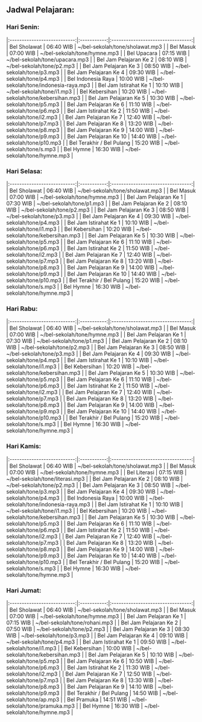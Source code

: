 ## Jadwal Pelajaran:

### Hari Senin:

|:---------------------------:|:-----------:|:---------------------------------:|
| Bel Sholawat              | 06:40 WIB | ~/bel-sekolah/tone/sholawat.mp3 |
| Bel Masuk                 | 07:00 WIB | ~/bel-sekolah/tone/hymne.mp3 |
| Bel Upacara               | 07:15 WIB | ~/bel-sekolah/tone/upacara.mp3 |
| Bel Jam Pelajaran Ke 2    | 08:10 WIB | ~/bel-sekolah/tone/p2.mp3 |
| Bel Jam Pelajaran Ke 3    | 08:50 WIB | ~/bel-sekolah/tone/p3.mp3 |
| Bel Jam Pelajaran Ke 4    | 09:30 WIB | ~/bel-sekolah/tone/p4.mp3 |
| Bel Indonesia Raya        | 10:00 WIB | ~/bel-sekolah/tone/indonesia-raya.mp3 |
| Bel Jam Istirahat Ke 1    | 10:10 WIB | ~/bel-sekolah/tone/i1.mp3 |
| Bel Kebersihan            | 10:20 WIB | ~/bel-sekolah/tone/kebersihan.mp3 |
| Bel Jam Pelajaran Ke 5    | 10:30 WIB | ~/bel-sekolah/tone/p5.mp3 |
| Bel Jam Pelajaran Ke 6    | 11:10 WIB | ~/bel-sekolah/tone/p6.mp3 |
| Bel Jam Istirahat Ke 2    | 11:50 WIB | ~/bel-sekolah/tone/i2.mp3 |
| Bel Jam Pelajaran Ke 7    | 12:40 WIB | ~/bel-sekolah/tone/p7.mp3 |
| Bel Jam Pelajaran Ke 8    | 13:20 WIB | ~/bel-sekolah/tone/p8.mp3 |
| Bel Jam Pelajaran Ke 9    | 14:00 WIB | ~/bel-sekolah/tone/p9.mp3 |
| Bel Jam Pelajaran Ke 10   | 14:40 WIB | ~/bel-sekolah/tone/p10.mp3 |
| Bel Terakhir / Bel Pulang | 15:20 WIB | ~/bel-sekolah/tone/s.mp3 |
| Bel Hymne                 | 16:30 WIB | ~/bel-sekolah/tone/hymne.mp3 |

### Hari Selasa:

|:---------------------------:|:-----------:|:---------------------------------:|
| Bel Sholawat              | 06:40 WIB | ~/bel-sekolah/tone/sholawat.mp3 |
| Bel Masuk                 | 07:00 WIB | ~/bel-sekolah/tone/hymne.mp3 |
| Bel Jam Pelajaran Ke 1    | 07:30 WIB | ~/bel-sekolah/tone/p1.mp3 |
| Bel Jam Pelajaran Ke 2    | 08:10 WIB | ~/bel-sekolah/tone/p2.mp3 |
| Bel Jam Pelajaran Ke 3    | 08:50 WIB | ~/bel-sekolah/tone/p3.mp3 |
| Bel Jam Pelajaran Ke 4    | 09:30 WIB | ~/bel-sekolah/tone/p4.mp3 |
| Bel Jam Istirahat Ke 1    | 10:10 WIB | ~/bel-sekolah/tone/i1.mp3 |
| Bel Kebersihan            | 10:20 WIB | ~/bel-sekolah/tone/kebersihan.mp3 |
| Bel Jam Pelajaran Ke 5    | 10:30 WIB | ~/bel-sekolah/tone/p5.mp3 |
| Bel Jam Pelajaran Ke 6    | 11:10 WIB | ~/bel-sekolah/tone/p6.mp3 |
| Bel Jam Istirahat Ke 2    | 11:50 WIB | ~/bel-sekolah/tone/i2.mp3 |
| Bel Jam Pelajaran Ke 7    | 12:40 WIB | ~/bel-sekolah/tone/p7.mp3 |
| Bel Jam Pelajaran Ke 8    | 13:20 WIB | ~/bel-sekolah/tone/p8.mp3 |
| Bel Jam Pelajaran Ke 9    | 14:00 WIB | ~/bel-sekolah/tone/p9.mp3 |
| Bel Jam Pelajaran Ke 10   | 14:40 WIB | ~/bel-sekolah/tone/p10.mp3 |
| Bel Terakhir / Bel Pulang | 15:20 WIB | ~/bel-sekolah/tone/s.mp3 |
| Bel Hymne                 | 16:30 WIB | ~/bel-sekolah/tone/hymne.mp3 |

### Hari Rabu:

|:---------------------------:|:-----------:|:---------------------------------:|
| Bel Sholawat              | 06:40 WIB | ~/bel-sekolah/tone/sholawat.mp3 |
| Bel Masuk                 | 07:00 WIB | ~/bel-sekolah/tone/hymne.mp3 |
| Bel Jam Pelajaran Ke 1    | 07:30 WIB | ~/bel-sekolah/tone/p1.mp3 |
| Bel Jam Pelajaran Ke 2    | 08:10 WIB | ~/bel-sekolah/tone/p2.mp3 |
| Bel Jam Pelajaran Ke 3    | 08:50 WIB | ~/bel-sekolah/tone/p3.mp3 |
| Bel Jam Pelajaran Ke 4    | 09:30 WIB | ~/bel-sekolah/tone/p4.mp3 |
| Bel Jam Istirahat Ke 1    | 10:10 WIB | ~/bel-sekolah/tone/i1.mp3 |
| Bel Kebersihan            | 10:20 WIB | ~/bel-sekolah/tone/kebersihan.mp3 |
| Bel Jam Pelajaran Ke 5    | 10:30 WIB | ~/bel-sekolah/tone/p5.mp3 |
| Bel Jam Pelajaran Ke 6    | 11:10 WIB | ~/bel-sekolah/tone/p6.mp3 |
| Bel Jam Istirahat Ke 2    | 11:50 WIB | ~/bel-sekolah/tone/i2.mp3 |
| Bel Jam Pelajaran Ke 7    | 12:40 WIB | ~/bel-sekolah/tone/p7.mp3 |
| Bel Jam Pelajaran Ke 8    | 13:20 WIB | ~/bel-sekolah/tone/p8.mp3 |
| Bel Jam Pelajaran Ke 9    | 14:00 WIB | ~/bel-sekolah/tone/p9.mp3 |
| Bel Jam Pelajaran Ke 10   | 14:40 WIB | ~/bel-sekolah/tone/p10.mp3 |
| Bel Terakhir / Bel Pulang | 15:20 WIB | ~/bel-sekolah/tone/s.mp3 |
| Bel Hymne                 | 16:30 WIB | ~/bel-sekolah/tone/hymne.mp3 |

### Hari Kamis:

|:---------------------------:|:-----------:|:---------------------------------:|
| Bel Sholawat              | 06:40 WIB | ~/bel-sekolah/tone/sholawat.mp3 |
| Bel Masuk                 | 07:00 WIB | ~/bel-sekolah/tone/hymne.mp3 |
| Bel Literasi              | 07:15 WIB | ~/bel-sekolah/tone/literasi.mp3 |
| Bel Jam Pelajaran Ke 2    | 08:10 WIB | ~/bel-sekolah/tone/p2.mp3 |
| Bel Jam Pelajaran Ke 3    | 08:50 WIB | ~/bel-sekolah/tone/p3.mp3 |
| Bel Jam Pelajaran Ke 4    | 09:30 WIB | ~/bel-sekolah/tone/p4.mp3 |
| Bel Indonesia Raya        | 10:00 WIB | ~/bel-sekolah/tone/indonesia-raya.mp3 |
| Bel Jam Istirahat Ke 1    | 10:10 WIB | ~/bel-sekolah/tone/i1.mp3 |
| Bel Kebersihan            | 10:20 WIB | ~/bel-sekolah/tone/kebersihan.mp3 |
| Bel Jam Pelajaran Ke 5    | 10:30 WIB | ~/bel-sekolah/tone/p5.mp3 |
| Bel Jam Pelajaran Ke 6    | 11:10 WIB | ~/bel-sekolah/tone/p6.mp3 |
| Bel Jam Istirahat Ke 2    | 11:50 WIB | ~/bel-sekolah/tone/i2.mp3 |
| Bel Jam Pelajaran Ke 7    | 12:40 WIB | ~/bel-sekolah/tone/p7.mp3 |
| Bel Jam Pelajaran Ke 8    | 13:20 WIB | ~/bel-sekolah/tone/p8.mp3 |
| Bel Jam Pelajaran Ke 9    | 14:00 WIB | ~/bel-sekolah/tone/p9.mp3 |
| Bel Jam Pelajaran Ke 10   | 14:40 WIB | ~/bel-sekolah/tone/p10.mp3 |
| Bel Terakhir / Bel Pulang | 15:20 WIB | ~/bel-sekolah/tone/s.mp3 |
| Bel Hymne                 | 16:30 WIB | ~/bel-sekolah/tone/hymne.mp3 |

### Hari Jumat:
|:---------------------------:|:-----------:|:---------------------------------:|
| Bel Sholawat              | 06:40 WIB | ~/bel-sekolah/tone/sholawat.mp3 |
| Bel Masuk                 | 07:00 WIB | ~/bel-sekolah/tone/hymne.mp3 |
| Bel Jam Pelajaran Ke 1    | 07:15 WIB | ~/bel-sekolah/tone/rohani.mp3 |
| Bel Jam Pelajaran Ke 2    | 07:50 WIB | ~/bel-sekolah/tone/p2.mp3 |
| Bel Jam Pelajaran Ke 3    | 08:30 WIB | ~/bel-sekolah/tone/p3.mp3 |
| Bel Jam Pelajaran Ke 4    | 09:10 WIB | ~/bel-sekolah/tone/p4.mp3 |
| Bel Jam Istirahat Ke 1    | 09:50 WIB | ~/bel-sekolah/tone/i1.mp3 |
| Bel Kebersihan            | 10:00 WIB | ~/bel-sekolah/tone/kebersihan.mp3 |
| Bel Jam Pelajaran Ke 5    | 10:10 WIB | ~/bel-sekolah/tone/p5.mp3 |
| Bel Jam Pelajaran Ke 6    | 10:50 WIB | ~/bel-sekolah/tone/p6.mp3 |
| Bel Jam Istirahat Ke 2    | 11:30 WIB | ~/bel-sekolah/tone/i2.mp3 |
| Bel Jam Pelajaran Ke 7    | 12:50 WIB | ~/bel-sekolah/tone/p7.mp3 |
| Bel Jam Pelajaran Ke 8    | 13:30 WIB | ~/bel-sekolah/tone/p8.mp3 |
| Bel Jam Pelajaran Ke 9    | 14:10 WIB | ~/bel-sekolah/tone/p9.mp3 |
| Bel Terakhir / Bel Pulang | 14:50 WIB | ~/bel-sekolah/tone/ap.mp3 |
| Bel Pramuka               | 14:51 WIB | ~/bel-sekolah/tone/pramuka.mp3 |
| Bel Hymne                 | 16:30 WIB | ~/bel-sekolah/tone/hymne.mp3 |
